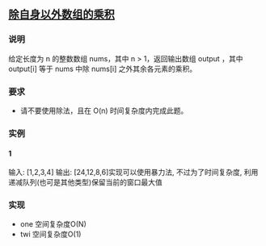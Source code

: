 ## [除自身以外数组的乘积](https://leetcode-cn.com/problems/product-of-array-except-self/solution/ji-lu-qian-hou-zhui-ji-by-powcai/)
### 说明

给定长度为 n 的整数数组 nums，其中 n > 1，返回输出数组 output ，其中 output[i] 等于 nums 中除 nums[i] 之外其余各元素的乘积。

### 要求
* 请不要使用除法，且在 O(n) 时间复杂度内完成此题。

### 实例
#### 1
输入: [1,2,3,4]
输出: [24,12,8,6]实现可以使用暴力法, 不过为了时间复杂度, 利用递减队列(也可是其他类型)保留当前的窗口最大值

### 实现
* one 空间复杂度O(N)
* twi 空间复杂度O(1)